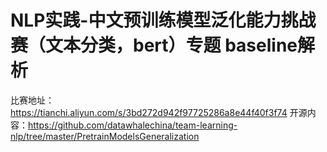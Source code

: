 # NLP实践-中文预训练模型泛化能力挑战赛（文本分类，bert）专题 baseline解析

比赛地址：https://tianchi.aliyun.com/s/3bd272d942f97725286a8e44f40f3f74
开源内容：https://github.com/datawhalechina/team-learning-nlp/tree/master/PretrainModelsGeneralization
